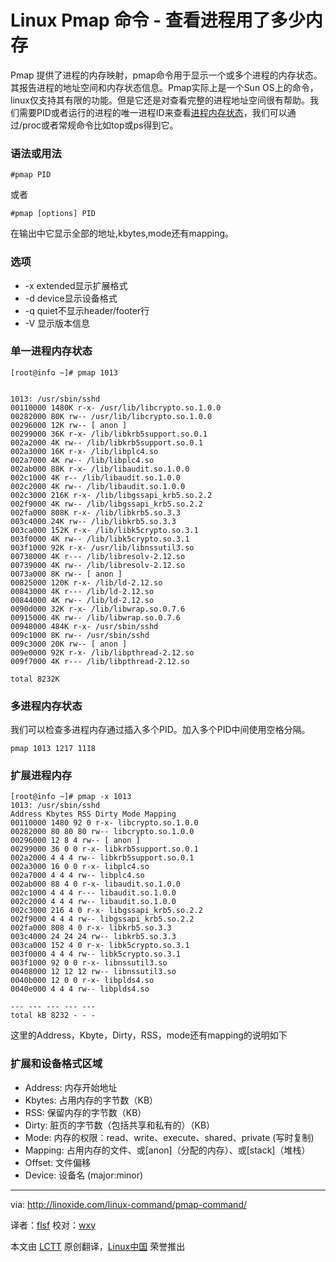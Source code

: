 Linux Pmap 命令 - 查看进程用了多少内存
================================================================================

Pmap 提供了进程的内存映射，pmap命令用于显示一个或多个进程的内存状态。其报告进程的地址空间和内存状态信息。Pmap实际上是一个Sun OS上的命令，linux仅支持其有限的功能。但是它还是对查看完整的进程地址空间很有帮助。我们需要PID或者运行的进程的唯一进程ID来查看[进程内存状态][1]，我们可以通过/proc或者常规命令比如top或ps得到它。

### 语法或用法  ###

    #pmap PID

或者

    #pmap [options] PID

在输出中它显示全部的地址,kbytes,mode还有mapping。

### 选项 ###

- -x extended显示扩展格式
- -d device显示设备格式
- -q quiet不显示header/footer行
- -V 显示版本信息

### 单一进程内存状态 ###

    [root@info ~]# pmap 1013


    1013: /usr/sbin/sshd
    00110000 1480K r-x- /usr/lib/libcrypto.so.1.0.0
    00282000 80K rw-- /usr/lib/libcrypto.so.1.0.0
    00296000 12K rw-- [ anon ]
    00299000 36K r-x- /lib/libkrb5support.so.0.1
    002a2000 4K rw-- /lib/libkrb5support.so.0.1
    002a3000 16K r-x- /lib/libplc4.so
    002a7000 4K rw-- /lib/libplc4.so
    002ab000 88K r-x- /lib/libaudit.so.1.0.0
    002c1000 4K r-- /lib/libaudit.so.1.0.0
    002c2000 4K rw-- /lib/libaudit.so.1.0.0
    002c3000 216K r-x- /lib/libgssapi_krb5.so.2.2
    002f9000 4K rw-- /lib/libgssapi_krb5.so.2.2
    002fa000 808K r-x- /lib/libkrb5.so.3.3
    003c4000 24K rw-- /lib/libkrb5.so.3.3
    003ca000 152K r-x- /lib/libk5crypto.so.3.1
    003f0000 4K rw-- /lib/libk5crypto.so.3.1
    003f1000 92K r-x- /usr/lib/libnssutil3.so
    00738000 4K r--- /lib/libresolv-2.12.so
    00739000 4K rw-- /lib/libresolv-2.12.so
    0073a000 8K rw-- [ anon ]
    00825000 120K r-x- /lib/ld-2.12.so
    00843000 4K r--- /lib/ld-2.12.so
    00844000 4K rw-- /lib/ld-2.12.so
    0090d000 32K r-x- /lib/libwrap.so.0.7.6
    00915000 4K rw-- /lib/libwrap.so.0.7.6
    00948000 484K r-x- /usr/sbin/sshd
    009c1000 8K rw-- /usr/sbin/sshd
    009c3000 20K rw-- [ anon ]
    009e0000 92K r-x- /lib/libpthread-2.12.so
    009f7000 4K r--- /lib/libpthread-2.12.so
    
    total 8232K

### 多进程内存状态 ###

我们可以检查多进程内存通过插入多个PID。加入多个PID中间使用空格分隔。

    pmap 1013 1217 1118

### 扩展进程内存 ###

    [root@info ~]# pmap -x 1013
    1013: /usr/sbin/sshd
    Address Kbytes RSS Dirty Mode Mapping
    00110000 1480 92 0 r-x- libcrypto.so.1.0.0
    00282000 80 80 80 rw-- libcrypto.so.1.0.0
    00296000 12 8 4 rw-- [ anon ]
    00299000 36 0 0 r-x- libkrb5support.so.0.1
    002a2000 4 4 4 rw-- libkrb5support.so.0.1
    002a3000 16 0 0 r-x- libplc4.so
    002a7000 4 4 4 rw-- libplc4.so
    002ab000 88 4 0 r-x- libaudit.so.1.0.0
    002c1000 4 4 4 r--- libaudit.so.1.0.0
    002c2000 4 4 4 rw-- libaudit.so.1.0.0
    002c3000 216 4 0 r-x- libgssapi_krb5.so.2.2
    002f9000 4 4 4 rw-- libgssapi_krb5.so.2.2
    002fa000 808 4 0 r-x- libkrb5.so.3.3
    003c4000 24 24 24 rw-- libkrb5.so.3.3
    003ca000 152 4 0 r-x- libk5crypto.so.3.1
    003f0000 4 4 4 rw-- libk5crypto.so.3.1
    003f1000 92 0 0 r-x- libnssutil3.so
    00408000 12 12 12 rw-- libnssutil3.so
    0040b000 12 0 0 r-x- libplds4.so
    0040e000 4 4 4 rw-- libplds4.so
    
    --- --- --- --- ---
    total kB 8232 - - -

这里的Address，Kbyte，Dirty，RSS，mode还有mapping的说明如下

### 扩展和设备格式区域 ###

- Address: 内存开始地址
- Kbytes: 占用内存的字节数（KB）
- RSS: 保留内存的字节数（KB）
- Dirty: 脏页的字节数（包括共享和私有的）（KB）
- Mode: 内存的权限：read、write、execute、shared、private (写时复制)
- Mapping: 占用内存的文件、或[anon]（分配的内存）、或[stack]（堆栈）
- Offset: 文件偏移
- Device: 设备名 (major:minor)

--------------------------------------------------------------------------------

via: http://linoxide.com/linux-command/pmap-command/

译者：[flsf](https://github.com/flsf) 校对：[wxy](https://github.com/wxy)

本文由 [LCTT](https://github.com/LCTT/TranslateProject) 原创翻译，[Linux中国](http://linux.cn/) 荣誉推出

[1]:http://www.linoxide.com/linux-shell-script/linux-memory-usage-program/
